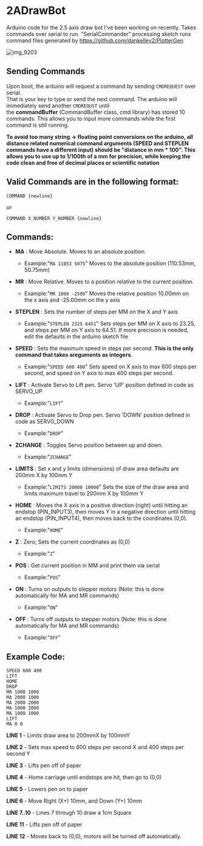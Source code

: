 # 2ADrawBot
Arduino code for the 2.5 axis draw bot I've been working on recently. Takes commands over serial to run. "SerialCommander" processing sketch runs command files generated by https://github.com/dankelley2/PlotterGen

![img_9203](https://user-images.githubusercontent.com/21973290/42576385-355fce74-84f0-11e8-932e-bf5af68eb1f1.JPG)

## Sending Commands

  Upon boot, the arduino will request a command by sending `CMDREQUEST` over serial.  
  That is your key to type or send the next command. The arduino will immediately send another `CMDREQUST` until  
  the **commandBuffer** (CommandBuffer class, cmd library) has stored 10 commands. This allows you to input more commands while the first command is still running.

**To avoid too many string -> floating point conversions on the arduino, all distance related numerical command arguments (SPEED and STEPLEN commands have a different input) should be "distance in mm * 100". This allows you to use up to 1/100th of a mm for precision, while keeping the code clean and free of decimal places or scientific notation**

## Valid Commands are in the following format:


`COMMAND {newline}`

*or*
  
`COMMAND X_NUMBER Y_NUMBER {newline}`

## Commands:

* **MA** : Move Absolute. Moves to an absolute position.
  * Example:"`MA 11053 5075`" Moves to the absolute position (110.53mm, 50.75mm)
  
* **MR** : Move Relative. Moves to a position relative to the current position.
  * Example:"`MR 1000 -2500`" Moves the relative position 10.00mm on the x axis and -25.00mm on the y axis
  
* **STEPLEN** : Sets the number of steps per MM on the X and Y axis
  * Example:"`STEPLEN 2325 6451`" Sets steps per MM on X axis to 23.25, and steps per MM on Y axis to 64.51. If more precision is needed, edit the defaults in the arduino sketch file
  
* **SPEED** : Sets the maximum speed in steps per second. **This is the only command that takes areguments as integers.**
  * Example:"`SPEED 600 400`" Sets speed on X axis to max 600 steps per second, and speed on Y axis to max 400 steps per second.
  
* **LIFT** : Activate Servo to Lift pen. Servo 'UP' position defined in code as SERVO_UP
  * Example:"`LIFT`"
  
* **DROP** : Activate Servo to Drop pen. Servo 'DOWN' position defined in code as SERVO_DOWN
  * Example:"`DROP`"
  
* **ZCHANGE** : Toggles Servo position between up and down.
  * Example:"`ZCHANGE`"
  
* **LIMITS** : Set x and y limits (dimensions) of draw area defaults are 200mm X by 100mm Y
  * Example:"`LIMITS 20000 10000`" Sets the size of the draw area and limits maximum travel to 200mm X by 100mm Y
  
* **HOME** : Moves the X axis in a positive direction (right) until hitting an endstop (PIN_INPUT3), then moves Y in a negative direction until hitting an endstop (PIN_INPUT4), then moves back to the coordinates (0,0).
  * Example:"`HOME`"
  
* **Z** : Zero; Sets the current coordinates as (0,0)
  * Example:"`Z`"
  
* **POS** : Get current position in MM and print them via serial
  * Example:"`POS`"
  
* **ON** : Turns on outputs to stepper motors (Note: this is done automatically for MA and MR commands)
  * Example:"`ON`"
  
* **OFF** : Turns off outputs to stepper motors (Note: this is done automatically for MA and MR commands)
  * Example:"`OFF`"


## Example Code:


```LIMITS 20000 10000  
SPEED 600 400
LIFT
HOME  
DROP
MR 1000 1000  
MA 2000 1000  
MA 2000 2000  
MA 1000 2000  
MA 1000 1000  
LIFT
MA 0 0  
```

**LINE 1** - Limits draw area to 200mmX by 100mmY

**LINE 2** - Sets max speed to 600 steps per second X and 400 steps per second Y

**LINE 3** - Lifts pen off of paper

**LINE 4** - Home carriage until endstops are hit, then go to (0,0)

**LINE 5** - Lowers pen on to paper

**LINE 6** - Move Right (X+) 10mm, and Down (Y+) 10mm

**LINE 7..10** - Lines 7 through 10 draw a 1cm Square

**LINE 11** - Lifts pen off of paper

**LINE 12** - Moves back to (0,0), motors will be turned off automatically.

